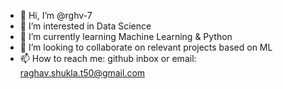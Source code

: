 - 👋 Hi, I’m @rghv-7
- 👀 I’m interested in Data Science
- 🌱 I’m currently learning Machine Learning & Python
- 💞️ I’m looking to collaborate on relevant projects based on ML
- 📫 How to reach me: github inbox or email: raghav.shukla.t50@gmail.com

<!---
rghv-7/rghv-7 is a ✨ special ✨ repository because its `README.md` (this file) appears on your GitHub profile.
You can click the Preview link to take a look at your changes.
--->

